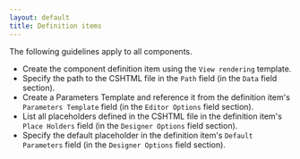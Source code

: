 ```yaml
---
layout: default
title: Definition items
---
```


The following guidelines apply to all components.

- Create the component definition item using the `View rendering` template.
- Specify the path to the CSHTML file in the `Path` field (in the `Data` field section).
- Create a Parameters Template and reference it from the definition item's `Parameters Template` field (in the `Editor Options` field section).
- List all placeholders defined in the CSHTML file in the definition item's `Place Holders` field (in the `Designer Options` field section).
- Specify the default placeholder in the definition item's `Default Parameters` field (in the `Designer Options` field section).
